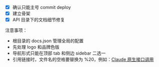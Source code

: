 - [x] 确认只能主号 commit deploy
- [x] 建立骨架
- [x] API 目录下的文档细节修复

注意事项：
- 根目录的 docs.json 管理全局的配置
- 先处理 logo 和品牌色版
- 导航形式只能在顶部 tab 和侧边 sidebar 二选一
- 引用链接时，文件名的空格要替换为 %20，例如：[Claude 原生接口调用](/api/Claude%20原生接口调用)
